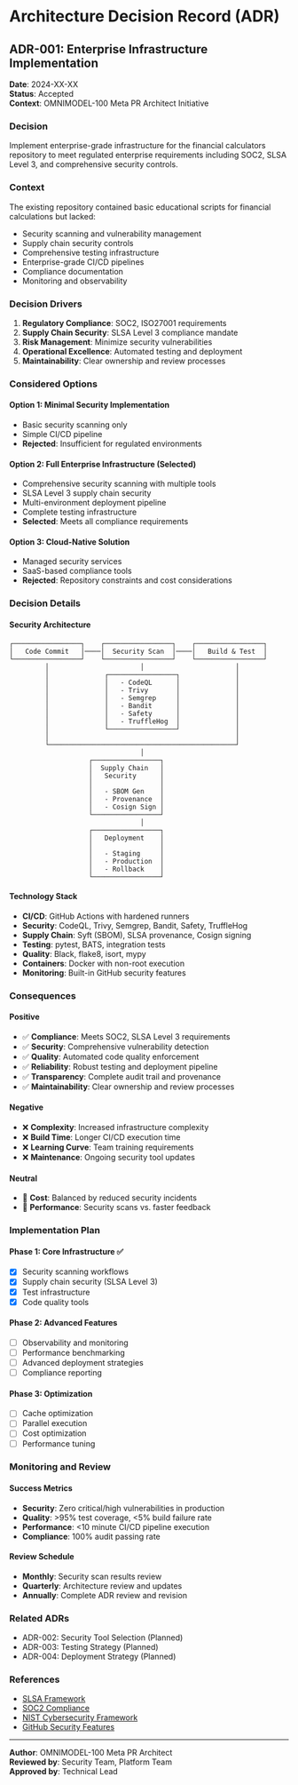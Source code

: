 # Architecture Decision Record (ADR)

## ADR-001: Enterprise Infrastructure Implementation

**Date**: 2024-XX-XX  
**Status**: Accepted  
**Context**: OMNIMODEL-100 Meta PR Architect Initiative

### Decision

Implement enterprise-grade infrastructure for the financial calculators repository to meet regulated enterprise requirements including SOC2, SLSA Level 3, and comprehensive security controls.

### Context

The existing repository contained basic educational scripts for financial calculations but lacked:
- Security scanning and vulnerability management
- Supply chain security controls
- Comprehensive testing infrastructure
- Enterprise-grade CI/CD pipelines
- Compliance documentation
- Monitoring and observability

### Decision Drivers

1. **Regulatory Compliance**: SOC2, ISO27001 requirements
2. **Supply Chain Security**: SLSA Level 3 compliance mandate
3. **Risk Management**: Minimize security vulnerabilities
4. **Operational Excellence**: Automated testing and deployment
5. **Maintainability**: Clear ownership and review processes

### Considered Options

#### Option 1: Minimal Security Implementation
- Basic security scanning only
- Simple CI/CD pipeline
- **Rejected**: Insufficient for regulated environments

#### Option 2: Full Enterprise Infrastructure (Selected)
- Comprehensive security scanning with multiple tools
- SLSA Level 3 supply chain security
- Multi-environment deployment pipeline
- Complete testing infrastructure
- **Selected**: Meets all compliance requirements

#### Option 3: Cloud-Native Solution
- Managed security services
- SaaS-based compliance tools
- **Rejected**: Repository constraints and cost considerations

### Decision Details

#### Security Architecture
```
┌─────────────────┐    ┌─────────────────┐    ┌─────────────────┐
│   Code Commit   │────│  Security Scan  │────│   Build & Test  │
└─────────────────┘    └─────────────────┘    └─────────────────┘
         │                       │                       │
         │              ┌─────────────────┐              │
         │              │   - CodeQL      │              │
         │              │   - Trivy       │              │
         │              │   - Semgrep     │              │
         │              │   - Bandit      │              │
         │              │   - Safety      │              │
         │              │   - TruffleHog  │              │
         │              └─────────────────┘              │
         │                                               │
         └───────────────────────────────────────────────┘
                                 │
                    ┌─────────────────┐
                    │  Supply Chain   │
                    │   Security      │
                    │                 │
                    │   - SBOM Gen    │
                    │   - Provenance  │
                    │   - Cosign Sign │
                    └─────────────────┘
                                 │
                    ┌─────────────────┐
                    │   Deployment    │
                    │                 │
                    │   - Staging     │
                    │   - Production  │
                    │   - Rollback    │
                    └─────────────────┘
```

#### Technology Stack
- **CI/CD**: GitHub Actions with hardened runners
- **Security**: CodeQL, Trivy, Semgrep, Bandit, Safety, TruffleHog
- **Supply Chain**: Syft (SBOM), SLSA provenance, Cosign signing
- **Testing**: pytest, BATS, integration tests
- **Quality**: Black, flake8, isort, mypy
- **Containers**: Docker with non-root execution
- **Monitoring**: Built-in GitHub security features

### Consequences

#### Positive
- ✅ **Compliance**: Meets SOC2, SLSA Level 3 requirements
- ✅ **Security**: Comprehensive vulnerability detection
- ✅ **Quality**: Automated code quality enforcement
- ✅ **Reliability**: Robust testing and deployment pipeline
- ✅ **Transparency**: Complete audit trail and provenance
- ✅ **Maintainability**: Clear ownership and review processes

#### Negative
- ❌ **Complexity**: Increased infrastructure complexity
- ❌ **Build Time**: Longer CI/CD execution time
- ❌ **Learning Curve**: Team training requirements
- ❌ **Maintenance**: Ongoing security tool updates

#### Neutral
- 🔄 **Cost**: Balanced by reduced security incidents
- 🔄 **Performance**: Security scans vs. faster feedback

### Implementation Plan

#### Phase 1: Core Infrastructure ✅
- [x] Security scanning workflows
- [x] Supply chain security (SLSA Level 3)
- [x] Test infrastructure
- [x] Code quality tools

#### Phase 2: Advanced Features
- [ ] Observability and monitoring
- [ ] Performance benchmarking
- [ ] Advanced deployment strategies
- [ ] Compliance reporting

#### Phase 3: Optimization
- [ ] Cache optimization
- [ ] Parallel execution
- [ ] Cost optimization
- [ ] Performance tuning

### Monitoring and Review

#### Success Metrics
- **Security**: Zero critical/high vulnerabilities in production
- **Quality**: >95% test coverage, <5% build failure rate
- **Performance**: <10 minute CI/CD pipeline execution
- **Compliance**: 100% audit passing rate

#### Review Schedule
- **Monthly**: Security scan results review
- **Quarterly**: Architecture review and updates
- **Annually**: Complete ADR review and revision

### Related ADRs
- ADR-002: Security Tool Selection (Planned)
- ADR-003: Testing Strategy (Planned)
- ADR-004: Deployment Strategy (Planned)

### References
- [SLSA Framework](https://slsa.dev/)
- [SOC2 Compliance](https://www.aicpa.org/soc)
- [NIST Cybersecurity Framework](https://www.nist.gov/cyberframework)
- [GitHub Security Features](https://docs.github.com/en/code-security)

---

**Author**: OMNIMODEL-100 Meta PR Architect  
**Reviewed by**: Security Team, Platform Team  
**Approved by**: Technical Lead